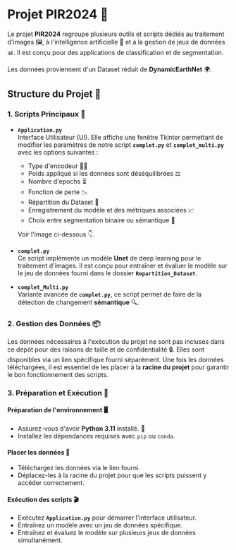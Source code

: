 # Projet PIR2024 🚀

Le projet **PIR2024** regroupe plusieurs outils et scripts dédiés au traitement d'images 🖼️, à l'intelligence artificielle 🤖 et à la gestion de jeux de données 📊. Il est conçu pour des applications de classification et de segmentation.

Les données proviennent d'un Dataset réduit de **DynamicEarthNet** 🌍.

## Structure du Projet 📁

### 1. **Scripts Principaux** 📝
- **`Application.py`**  
  Interface Utilisateur (UI). Elle affiche une fenêtre Tkinter permettant de modifier les paramètres de notre script **`complet.py`** et **`complet_multi.py`** avec les options suivantes :
  - Type d'encodeur 🧑‍💻
  - Poids appliqué si les données sont déséquilibrées ⚖️
  - Nombre d'epochs ⏳
  - Fonction de perte 📉
  - Répartition du Dataset 🔢
  - Enregistrement du modèle et des métriques associées 📈
  - Choix entre segmentation binaire ou sémantique 🧩

  Voir l'image ci-dessous 👇.

- **`complet.py`**  
  Ce script implémente un modèle **Unet** de deep learning pour le traitement d'images. Il est conçu pour entraîner et évaluer le modèle sur le jeu de données fourni dans le dossier **`Repartition_Dataset`**.

- **`complet_Multi.py`**  
  Variante avancée de **`complet.py`**, ce script permet de faire de la détection de changement **sémantique** 🔍.

### 2. **Gestion des Données** 📦
Les données nécessaires à l'exécution du projet ne sont pas incluses dans ce dépôt pour des raisons de taille et de confidentialité 🔒. Elles sont disponibles via un lien spécifique fourni séparément. Une fois les données téléchargées, il est essentiel de les placer à la **racine du projet** pour garantir le bon fonctionnement des scripts.

### 3. **Préparation et Exécution** 🔧

#### Préparation de l'environnement 🖥️
- Assurez-vous d'avoir **Python 3.11** installé. 🐍
- Installez les dépendances requises avec `pip` ou `conda`.

#### Placer les données 📂
- Téléchargez les données via le lien fourni.  
- Déplacez-les à la racine du projet pour que les scripts puissent y accéder correctement.

#### Exécution des scripts 🎬
- Exécutez **`Application.py`** pour démarrer l'interface utilisateur.
- Entraînez un modèle avec un jeu de données spécifique.
- Entraînez et évaluez le modèle sur plusieurs jeux de données simultanément.
